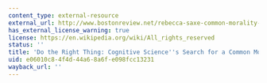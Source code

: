 ```yaml
---
content_type: external-resource
external_url: http://www.bostonreview.net/rebecca-saxe-common-morality-cognitive-science
has_external_license_warning: true
license: https://en.wikipedia.org/wiki/All_rights_reserved
status: ''
title: 'Do the Right Thing: Cognitive Science''s Search for a Common Morality'
uid: e06010c8-4f4d-44a6-8a6f-e098fcc13231
wayback_url: ''
---
```

